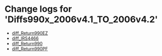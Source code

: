 # Change logs for 'Diffs990x_2006v4.1_TO_2006v4.2'

* [diff_Return990EZ](diff_Return990EZ.xsd.html)
* [diff_IRS4466](diff_IRS4466.xsd.html)
* [diff_Return990](diff_Return990.xsd.html)
* [diff_Return990PF](diff_Return990PF.xsd.html)
